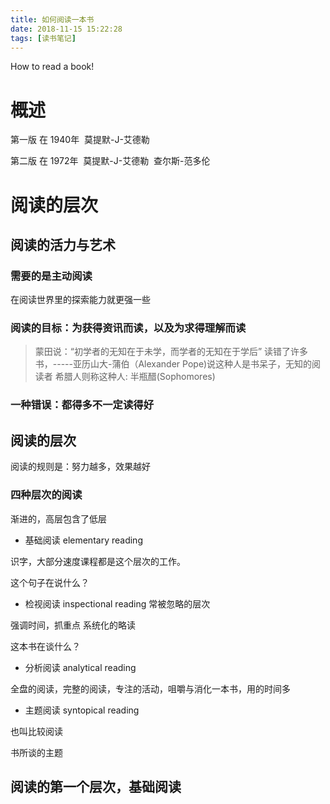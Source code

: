 ```yaml
---
title: 如何阅读一本书
date: 2018-11-15 15:22:28
tags: [读书笔记]
---
```


How to read a book!

<!-- more -->

# 概述

第一版 在 1940年
​	莫提默-J-艾德勒

第二版 在 1972年
​	莫提默-J-艾德勒
​	查尔斯-范多伦

# 阅读的层次

## 阅读的活力与艺术

### 需要的是主动阅读

在阅读世界里的探索能力就更强一些

### 阅读的目标：为获得资讯而读，以及为求得理解而读

>蒙田说：“初学者的无知在于未学，而学者的无知在于学后”
>读错了许多书，-----亚历山大-蒲伯（Alexander Pope)说这种人是书呆子，无知的阅读者
>希腊人则称这种人:  半瓶醋(Sophomores)




### 一种错误：都得多不一定读得好


## 阅读的层次

阅读的规则是：努力越多，效果越好

### 四种层次的阅读

渐进的，高层包含了低层

* 基础阅读 elementary reading

识字，大部分速度课程都是这个层次的工作。

这个句子在说什么？

* 检视阅读 inspectional reading
常被忽略的层次

强调时间，抓重点
系统化的略读

这本书在谈什么？

* 分析阅读 analytical reading

全盘的阅读，完整的阅读，专注的活动，咀嚼与消化一本书，用的时间多

* 主题阅读 syntopical reading

也叫比较阅读

书所谈的主题

## 阅读的第一个层次，基础阅读

